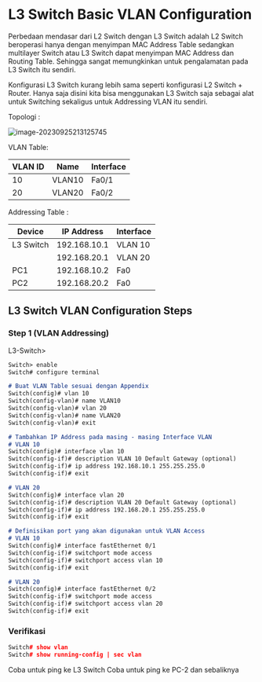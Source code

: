 # L3 Switch Basic VLAN Configuration

Perbedaan mendasar dari L2 Switch dengan L3 Switch adalah L2 Switch beroperasi hanya dengan menyimpan MAC Address Table sedangkan multilayer Switch atau L3 Switch dapat menyimpan MAC Address dan Routing Table. Sehingga sangat memungkinkan untuk pengalamatan pada L3 Switch itu sendiri.

Konfigurasi L3 Switch kurang lebih sama seperti konfigurasi L2 Switch + Router. Hanya saja disini kita bisa menggunakan L3 Switch saja sebagai alat untuk Switching sekaligus untuk Addressing VLAN itu sendiri.

Topologi :

![image-20230925213125745](https://github.com/diotriandika/learn-networking/assets/109568349/c3cad239-82ec-46f1-bc6c-f9377b07d157)

VLAN Table:

| VLAN ID | Name   | Interface |
| ------- | ------ | --------- |
| 10      | VLAN10 | Fa0/1     |
| 20      | VLAN20 | Fa0/2     |

Addressing Table :

| Device    | IP Address   | Interface |
| --------- | ------------ | --------- |
| L3 Switch | 192.168.10.1 | VLAN 10   |
|           | 192.168.20.1 | VLAN 20   |
| PC1       | 192.168.10.2 | Fa0       |
| PC2       | 192.168.20.2 | Fa0       |

## L3 Switch VLAN Configuration Steps

### Step 1 (VLAN Addressing)

L3-Switch>

```markdown
Switch> enable
Switch# configure terminal

# Buat VLAN Table sesuai dengan Appendix
Switch(config)# vlan 10
Switch(config-vlan)# name VLAN10
Switch(config-vlan)# vlan 20
Switch(config-vlan)# name VLAN20
Switch(config-vlan)# exit

# Tambahkan IP Address pada masing - masing Interface VLAN
# VLAN 10
Switch(config)# interface vlan 10
Switch(config-if)# description VLAN 10 Default Gateway (optional)
Switch(config-if)# ip address 192.168.10.1 255.255.255.0
Switch(config-if)# exit

# VLAN 20
Switch(config)# interface vlan 20
Switch(config-if)# description VLAN 20 Default Gateway (optional)
Switch(config-if)# ip address 192.168.20.1 255.255.255.0
Switch(config-if)# exit
```

```markdown
# Definisikan port yang akan digunakan untuk VLAN Access
# VLAN 10
Switch(config)# interface fastEthernet 0/1
Switch(config-if)# switchport mode access
Switch(config-if)# switchport access vlan 10
Switch(config-if)# exit

# VLAN 20
Switch(config)# interface fastEthernet 0/2
Switch(config-if)# switchport mode access
Switch(config-if)# switchport access vlan 20
Switch(config-if)# exit
```

### Verifikasi

```C++
Switch# show vlan
Switch# show running-config | sec vlan
```

Coba untuk ping ke L3 Switch
Coba untuk ping ke PC-2 dan sebaliknya

